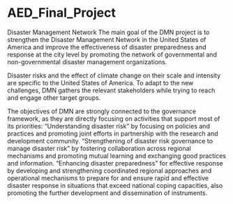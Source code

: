 # AED_Final_Project
Disaster Management Network
The main goal of the DMN project is to strengthen the Disaster Management Network in the United States of America and improve the effectiveness of disaster preparedness and response at the city level by promoting the network of governmental and non-governmental disaster management organizations.

Disaster risks and the effect of climate change on their scale and intensity are specific to the United States of America. To adapt to the new challenges, DMN gathers the relevant stakeholders while trying to reach and engage other target groups.

The objectives of DMN are strongly connected to the governance framework, as they are directly focusing on activities that support most of its priorities:
“Understanding disaster risk” by focusing on policies and practices and promoting joint efforts in partnership with the research and development community.
“Strengthening of disaster risk governance to manage disaster risk” by fostering collaboration across regional mechanisms and promoting mutual learning and exchanging good practices and information.
“Enhancing disaster preparedness" for effective response by developing and strengthening coordinated regional approaches and operational mechanisms to prepare for and ensure rapid and effective disaster response in situations that exceed national coping capacities, also promoting the further development and dissemination of instruments.
